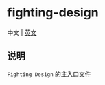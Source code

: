 # fighting-design

中文 | [英文](https://github.com/FightingDesign/fighting-design/blob/master/packages/fighting-design/README.en-US.md)

## 说明

`Fighting Design` 的主入口文件
